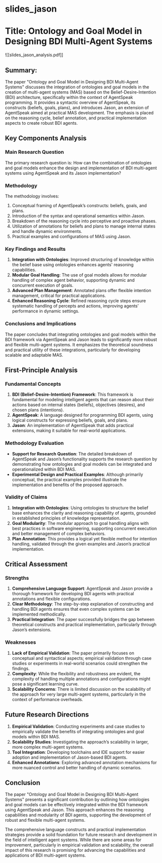 # slides_jason

# Title: Ontology and Goal Model in Designing BDI Multi-Agent Systems
![[slides_jason_analysis.pdf]]

## Summary:
The paper "Ontology and Goal Model in Designing BDI Multi-Agent Systems" discusses the integration of ontologies and goal models in the creation of multi-agent systems (MAS) based on the Belief-Desire-Intention (BDI) architecture, specifically within the context of AgentSpeak programming. It provides a syntactic overview of AgentSpeak, its constructs (beliefs, goals, plans), and introduces Jason, an extension of AgentSpeak aimed at practical MAS development. The emphasis is placed on the reasoning cycle, belief annotation, and practical implementation aspects to create robust BDI agents.

## Key Components Analysis

### Main Research Question
The primary research question is: How can the combination of ontologies and goal models enhance the design and implementation of BDI multi-agent systems using AgentSpeak and its Jason implementation?

### Methodology
The methodology involves:
1. Conceptual framing of AgentSpeak’s constructs: beliefs, goals, and plans.
2. Introduction of the syntax and operational semantics within Jason.
3. Breakdown of the reasoning cycle into perceptive and proactive phases.
4. Utilization of annotations for beliefs and plans to manage internal states and handle dynamic environments.
5. Practical examples and configurations of MAS using Jason.

### Key Findings and Results
1. **Integration with Ontologies**: Improved structuring of knowledge within the belief base using ontologies enhances agents' reasoning capabilities.
2. **Modular Goal Handling**: The use of goal models allows for modular handling of complex agent behavior, supporting dynamic and concurrent execution of goals.
3. **Advanced Plan Management**: Annotated plans offer flexible intention management, critical for practical applications.
4. **Enhanced Reasoning Cycle**: Refined reasoning cycle steps ensure systematic handling of percepts and actions, improving agents’ performance in dynamic settings.

### Conclusions and Implications
The paper concludes that integrating ontologies and goal models within the BDI framework via AgentSpeak and Jason leads to significantly more robust and flexible multi-agent systems. It emphasizes the theoretical soundness and practical utility of these integrations, particularly for developing scalable and adaptable MAS.

## First-Principle Analysis

### Fundamental Concepts

1. **BDI (Belief-Desire-Intention) Framework**: This framework is fundamental for modeling intelligent agents that can reason about their actions based on internal states (beliefs), objectives (desires), and chosen plans (intentions).
2. **AgentSpeak**: A language designed for programming BDI agents, using logical constructs for expressing beliefs, goals, and plans.
3. **Jason**: An implementation of AgentSpeak that adds practical extensions, making it suitable for real-world applications.

### Methodology Evaluation

- **Support for Research Question**: The detailed breakdown of AgentSpeak and Jason’s functionality supports the research question by demonstrating how ontologies and goal models can be integrated and operationalized within BDI MAS.
- **Experimental Design and Practical Examples**: Although primarily conceptual, the practical examples provided illustrate the implementation and benefits of the proposed approach.

### Validity of Claims

1. **Integration with Ontologies**: Using ontologies to structure the belief base enhances the clarity and reasoning capability of agents, grounded in established principles of knowledge representation.
2. **Goal Modularity**: The modular approach to goal handling aligns with best practices in software engineering, supporting concurrent execution and better management of complex behaviors.
3. **Plan Annotation**: This provides a logical yet flexible method for intention handling, validated through the given examples and Jason’s practical implementation.

## Critical Assessment

### Strengths

1. **Comprehensive Language Support**: AgentSpeak and Jason provide a thorough framework for developing BDI agents with practical annotations and flexible configurations.
2. **Clear Methodology**: The step-by-step explanation of constructing and handling BDI agents ensures that even complex systems can be implemented methodically.
3. **Practical Integration**: The paper successfully bridges the gap between theoretical constructs and practical implementation, particularly through Jason’s extensions.

### Weaknesses

1. **Lack of Empirical Validation**: The paper primarily focuses on conceptual and syntactical aspects; empirical validation through case studies or experiments in real-world scenarios could strengthen the findings.
2. **Complexity**: While the flexibility and robustness are evident, the complexity of handling multiple annotations and configurations might pose a significant learning curve.
3. **Scalability Concerns**: There is limited discussion on the scalability of the approach for very large multi-agent systems, particularly in the context of performance overheads.

## Future Research Directions

1. **Empirical Validation**: Conducting experiments and case studies to empirically validate the benefits of integrating ontologies and goal models within BDI MAS.
2. **Scalability Studies**: Investigating the approach’s scalability in larger, more complex multi-agent systems.
3. **Tool Integration**: Developing toolchains and IDE support for easier adoption and implementation of Jason-based BDI agents.
4. **Enhanced Annotations**: Exploring advanced annotation mechanisms for more nuanced control and better handling of dynamic scenarios.

## Conclusion

The paper "Ontology and Goal Model in Designing BDI Multi-Agent Systems" presents a significant contribution by outlining how ontologies and goal models can be effectively integrated within the BDI framework using AgentSpeak and Jason. This approach enhances the reasoning capabilities and modularity of BDI agents, supporting the development of robust and flexible multi-agent systems.

The comprehensive language constructs and practical implementation strategies provide a solid foundation for future research and development in the field of intelligent agent systems. While there are some areas for improvement, particularly in empirical validation and scalability, the overall impact of this research is promising for advancing the capabilities and applications of BDI multi-agent systems.
